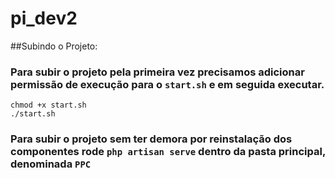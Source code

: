 # pi_dev2
##Subindo o Projeto:
### Para subir o projeto pela primeira vez precisamos adicionar permissão de execução para o ```start.sh``` e em seguida executar.
 ```
 chmod +x start.sh
 ./start.sh
 ```
### Para subir o projeto sem ter demora por reinstalação dos componentes rode ```php artisan serve``` dentro da pasta principal, denominada ```PPC```
